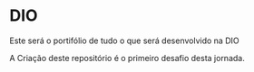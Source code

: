 # DIO

Este será o portifólio de tudo o que será desenvolvido na DIO

A Criação deste repositório é o primeiro desafio desta jornada.

